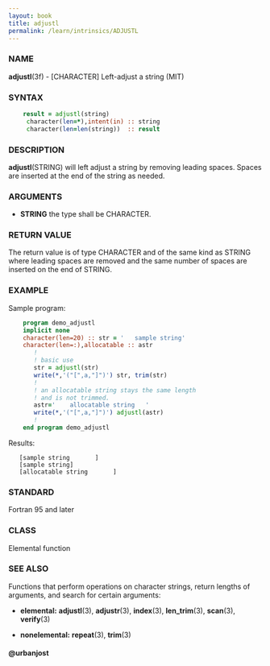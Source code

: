 ```yaml
---
layout: book
title: adjustl
permalink: /learn/intrinsics/ADJUSTL
---
```

### NAME

**adjustl**(3f) - \[CHARACTER\] Left-adjust a string
(MIT)

### SYNTAX


```fortran
    result = adjustl(string)
     character(len=*),intent(in) :: string
     character(len=len(string))  :: result
```

### DESCRIPTION

**adjustl**(STRING) will left adjust a string by removing leading
spaces. Spaces are inserted at the end of the string as needed.

### ARGUMENTS

  - **STRING**
    the type shall be CHARACTER.

### RETURN VALUE

The return value is of type CHARACTER and of the same kind as STRING
where leading spaces are removed and the same number of spaces are
inserted on the end of STRING.

### EXAMPLE

Sample program:

```fortran
    program demo_adjustl
    implicit none
    character(len=20) :: str = '   sample string'
    character(len=:),allocatable :: astr
       !
       ! basic use
       str = adjustl(str)
       write(*,'("[",a,"]")') str, trim(str)
       !
       ! an allocatable string stays the same length
       ! and is not trimmed.
       astr='    allocatable string   '
       write(*,'("[",a,"]")') adjustl(astr)
       !
    end program demo_adjustl
```

Results:

```
   [sample string       ]
   [sample string]
   [allocatable string       ]
```

### STANDARD

Fortran 95 and later

### CLASS

Elemental function

### SEE ALSO

Functions that perform operations on character strings, return lengths
of arguments, and search for certain arguments:

  - **elemental:**
    **adjustl**(3), **adjustr**(3), **index**(3), **len\_trim**(3),
    **scan**(3), **verify**(3)

  - **nonelemental:**
    **repeat**(3), **trim**(3)

#### @urbanjost
